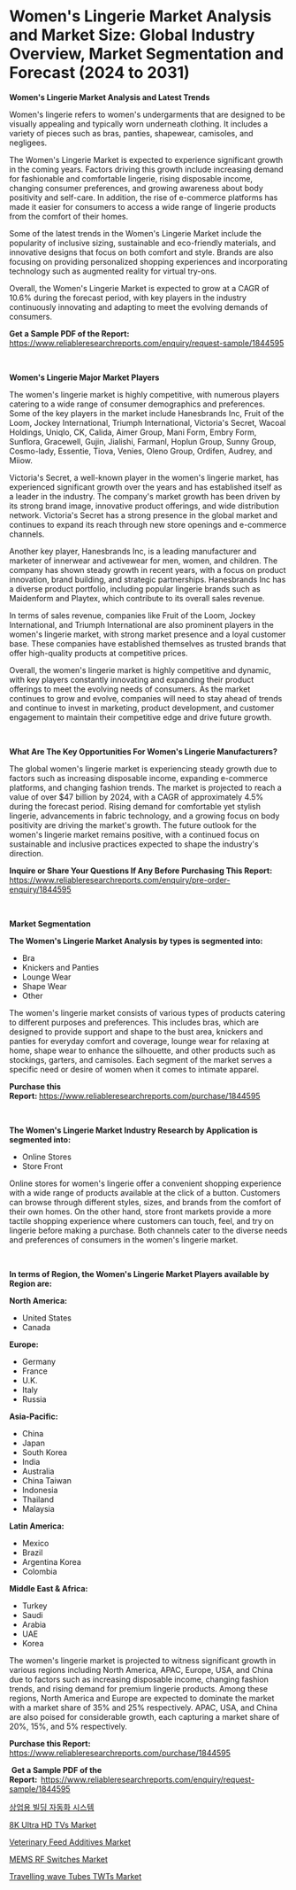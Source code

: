 <p><h1>Women's Lingerie Market Analysis and Market Size: Global Industry Overview, Market Segmentation and Forecast (2024 to 2031)</h1></p><p><strong>Women's Lingerie Market Analysis and Latest Trends</strong></p>
<p><p>Women's lingerie refers to women's undergarments that are designed to be visually appealing and typically worn underneath clothing. It includes a variety of pieces such as bras, panties, shapewear, camisoles, and negligees.</p><p>The Women's Lingerie Market is expected to experience significant growth in the coming years. Factors driving this growth include increasing demand for fashionable and comfortable lingerie, rising disposable income, changing consumer preferences, and growing awareness about body positivity and self-care. In addition, the rise of e-commerce platforms has made it easier for consumers to access a wide range of lingerie products from the comfort of their homes.</p><p>Some of the latest trends in the Women's Lingerie Market include the popularity of inclusive sizing, sustainable and eco-friendly materials, and innovative designs that focus on both comfort and style. Brands are also focusing on providing personalized shopping experiences and incorporating technology such as augmented reality for virtual try-ons.</p><p>Overall, the Women's Lingerie Market is expected to grow at a CAGR of 10.6% during the forecast period, with key players in the industry continuously innovating and adapting to meet the evolving demands of consumers.</p></p>
<p><strong>Get a Sample PDF of the Report:&nbsp;</strong> <a href="https://www.reliableresearchreports.com/enquiry/request-sample/1844595">https://www.reliableresearchreports.com/enquiry/request-sample/1844595</a></p>
<p>&nbsp;</p>
<p><strong>Women's Lingerie Major Market Players</strong></p>
<p><p>The women's lingerie market is highly competitive, with numerous players catering to a wide range of consumer demographics and preferences. Some of the key players in the market include Hanesbrands Inc, Fruit of the Loom, Jockey International, Triumph International, Victoria's Secret, Wacoal Holdings, Uniqlo, CK, Calida, Aimer Group, Mani Form, Embry Form, Sunflora, Gracewell, Gujin, Jialishi, Farmanl, Hoplun Group, Sunny Group, Cosmo-lady, Essentie, Tiova, Venies, Oleno Group, Ordifen, Audrey, and Miiow.</p><p>Victoria's Secret, a well-known player in the women's lingerie market, has experienced significant growth over the years and has established itself as a leader in the industry. The company's market growth has been driven by its strong brand image, innovative product offerings, and wide distribution network. Victoria's Secret has a strong presence in the global market and continues to expand its reach through new store openings and e-commerce channels.</p><p>Another key player, Hanesbrands Inc, is a leading manufacturer and marketer of innerwear and activewear for men, women, and children. The company has shown steady growth in recent years, with a focus on product innovation, brand building, and strategic partnerships. Hanesbrands Inc has a diverse product portfolio, including popular lingerie brands such as Maidenform and Playtex, which contribute to its overall sales revenue.</p><p>In terms of sales revenue, companies like Fruit of the Loom, Jockey International, and Triumph International are also prominent players in the women's lingerie market, with strong market presence and a loyal customer base. These companies have established themselves as trusted brands that offer high-quality products at competitive prices.</p><p>Overall, the women's lingerie market is highly competitive and dynamic, with key players constantly innovating and expanding their product offerings to meet the evolving needs of consumers. As the market continues to grow and evolve, companies will need to stay ahead of trends and continue to invest in marketing, product development, and customer engagement to maintain their competitive edge and drive future growth.</p></p>
<p>&nbsp;</p>
<p><strong>What Are The Key Opportunities For Women's Lingerie Manufacturers?</strong></p>
<p><p>The global women's lingerie market is experiencing steady growth due to factors such as increasing disposable income, expanding e-commerce platforms, and changing fashion trends. The market is projected to reach a value of over $47 billion by 2024, with a CAGR of approximately 4.5% during the forecast period. Rising demand for comfortable yet stylish lingerie, advancements in fabric technology, and a growing focus on body positivity are driving the market's growth. The future outlook for the women's lingerie market remains positive, with a continued focus on sustainable and inclusive practices expected to shape the industry's direction.</p></p>
<p><strong>Inquire or Share Your Questions If Any Before Purchasing This Report:</strong> <a href="https://www.reliableresearchreports.com/enquiry/pre-order-enquiry/1844595">https://www.reliableresearchreports.com/enquiry/pre-order-enquiry/1844595</a></p>
<p>&nbsp;</p>
<p><strong>Market Segmentation</strong></p>
<p><strong>The Women's Lingerie Market Analysis by types is segmented into:</strong></p>
<p><ul><li>Bra</li><li>Knickers and Panties</li><li>Lounge Wear</li><li>Shape Wear</li><li>Other</li></ul></p>
<p><p>The women's lingerie market consists of various types of products catering to different purposes and preferences. This includes bras, which are designed to provide support and shape to the bust area, knickers and panties for everyday comfort and coverage, lounge wear for relaxing at home, shape wear to enhance the silhouette, and other products such as stockings, garters, and camisoles. Each segment of the market serves a specific need or desire of women when it comes to intimate apparel.</p></p>
<p><strong>Purchase this Report:&nbsp;</strong><a href="https://www.reliableresearchreports.com/purchase/1844595">https://www.reliableresearchreports.com/purchase/1844595</a></p>
<p>&nbsp;</p>
<p><strong>The Women's Lingerie Market Industry Research by Application is segmented into:</strong></p>
<p><ul><li>Online Stores</li><li>Store Front</li></ul></p>
<p><p>Online stores for women's lingerie offer a convenient shopping experience with a wide range of products available at the click of a button. Customers can browse through different styles, sizes, and brands from the comfort of their own homes. On the other hand, store front markets provide a more tactile shopping experience where customers can touch, feel, and try on lingerie before making a purchase. Both channels cater to the diverse needs and preferences of consumers in the women's lingerie market.</p></p>
<p>&nbsp;</p>
<p><strong>In terms of Region, the Women's Lingerie Market Players available by Region are:</strong></p>
<p>
    <p> <strong> North America: </strong>
        <ul>
            <li>United States</li>
            <li>Canada</li>
        </ul>
        </p> 
    <p> <strong> Europe: </strong>
        <ul>
            <li>Germany</li>
            <li>France</li>
            <li>U.K.</li>
            <li>Italy</li>
            <li>Russia</li>
        </ul>
        </p> 
    <p> <strong> Asia-Pacific: </strong>
        <ul>
            <li>China</li>
            <li>Japan</li>
            <li>South Korea</li>
            <li>India</li>
            <li>Australia</li>
            <li>China Taiwan</li>
            <li>Indonesia</li>
            <li>Thailand</li>
            <li>Malaysia</li>
        </ul>
        </p> 
    <p> <strong> Latin America: </strong>
        <ul>
            <li>Mexico</li>
            <li>Brazil</li>
            <li>Argentina Korea</li>
            <li>Colombia</li>
        </ul>
        </p> 
    <p> <strong> Middle East & Africa: </strong>
        <ul>
            <li>Turkey</li>
            <li>Saudi</li>
            <li>Arabia</li>
            <li>UAE</li>
            <li>Korea</li>
        </ul>
    </p>
    </p>
<p><p>The women's lingerie market is projected to witness significant growth in various regions including North America, APAC, Europe, USA, and China due to factors such as increasing disposable income, changing fashion trends, and rising demand for premium lingerie products. Among these regions, North America and Europe are expected to dominate the market with a market share of 35% and 25% respectively. APAC, USA, and China are also poised for considerable growth, each capturing a market share of 20%, 15%, and 5% respectively.</p></p>
<p><strong>Purchase this Report: </strong><a href="https://www.reliableresearchreports.com/purchase/1844595">https://www.reliableresearchreports.com/purchase/1844595</a></p>
<p>&nbsp;<strong>Get a Sample PDF of the Report:&nbsp;&nbsp;</strong><a href="https://www.reliableresearchreports.com/enquiry/request-sample/1844595">https://www.reliableresearchreports.com/enquiry/request-sample/1844595</a></p>
<p><strong></strong></p>
<p><p><a href="https://medium.com/@travisohan56562023/%EC%83%81%EC%97%85%EC%9A%A9-%EA%B1%B4%EB%AC%BC-%EC%9E%90%EB%8F%99%ED%99%94-%EC%8B%9C%EC%8A%A4%ED%85%9C-%EC%8B%9C%EC%9E%A5-%EC%84%B1%EA%B3%B5%EC%A0%81%EC%9D%B8-%EB%B9%84%EC%A6%88%EB%8B%88%EC%8A%A4-%EC%A0%84%EB%9E%B5%EC%9D%98-%EC%97%B4%EC%87%B3%EC%9D%80-2031%EB%85%84%EA%B9%8C%EC%A7%80-%EC%98%88%EC%B8%A1%EB%90%9C%EB%8B%A4-6a540a0fbb6d">상업용 빌딩 자동화 시스템</a></p><p><a href="https://github.com/mancsybtousav/Market-Research-Report-List-1/blob/main/8k-ultra-hd-tvs-market.md">8K Ultra HD TVs Market</a></p><p><a href="https://github.com/josesg55/Market-Research-Report-List-1/blob/main/veterinary-feed-additives-market.md">Veterinary Feed Additives Market</a></p><p><a href="https://issuu.com/reportprime-2/docs/mems-rf-switches-market-size-2030.pptx">MEMS RF Switches Market</a></p><p><a href="https://issuu.com/reportprime-2/docs/travelling-wave-tubes-twts-market-size-2030.pptx">Travelling wave Tubes TWTs Market</a></p></p>